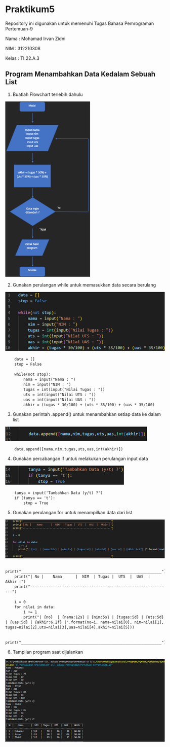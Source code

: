 # Praktikum5

Repository ini digunakan untuk memenuhi Tugas Bahasa Pemrograman Pertemuan-9

Nama    : Mohamad Irvan Zidni

NIM     : 312210308

Kelas   : TI.22.A.3

## Program Menambahkan Data Kedalam Sebuah List

1. Buatlah Flowchart terlebih dahulu

![Code](Foto/Flowchart.png)

2. Gunakan perulangan while untuk memasukkan data secara berulang


![Code](Foto/While.png)
    
        data = []
        stop = False

        while(not stop):
            nama = input("Nama : ")
            nim = input("NIM : ")
            tugas = int(input("Nilai Tugas : "))
            uts = int(input("Nilai UTS : "))
            uas = int(input("Nilai UAS : "))
            akhir = (tugas * 30/100) + (uts * 35/100) + (uas * 35/100)

3. Gunakan perintah .append() untuk menambahkan setiap data ke dalam list

![Code](Foto/Append.png)
        
        data.append([nama,nim,tugas,uts,uas,int(akhir)])

4. Gunakan percabangan if untuk melakukan perulangan input data

![Code](Foto/If.png)
        
        tanya = input('Tambahkan Data (y/t) ?')
        if (tanya == 't'):
            stop = True

5. Gunakan perulangan for untuk menampilkan data dari list

![Code](Foto/For.png)

        print("______________________________________________________________")
        print("| No |    Nama      |  NIM  | Tugas |  UTS  |  UAS  |  Akhir |")
        print("--------------------------------------------------------------")

        i = 0
        for nilai in data:
            i += 1
            print("| {no}  | {nama:12s} | {nim:5s} | {tugas:5d} | {uts:5d} | {uas:5d} | {akhir:6.2f} |".format(no=i, nama=nilai[0], nim=nilai[1], tugas=nilai[2],uts=nilai[3],uas=nilai[4],akhir=nilai[5]))

        print("______________________________________________________________")

6. Tampilan program saat dijalankan

![Code](Foto/Output.png)